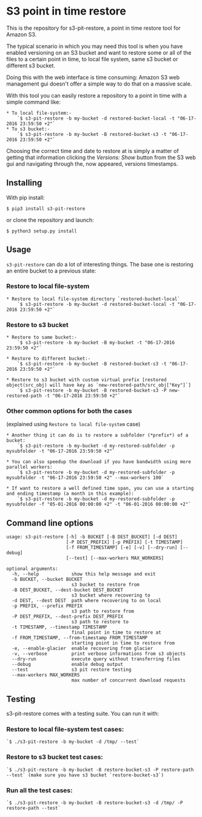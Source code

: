 # S3 point in time restore

This is the repository for s3-pit-restore, a point in time restore tool
for Amazon S3.

The typical scenario in which you may need this tool is when you have
enabled versioning on an S3 bucket and want to restore some or all of
the files to a certain point in time, to local file system, same s3 bucket or different s3 bucket.

Doing this with the web interface is time consuming: Amazon S3 web management
gui doesn't offer a simple way to do that on a massive scale.

With this tool you can easily restore a repository to a point in time
with a simple command like:

	* To local file-system:-
		`$ s3-pit-restore -b my-bucket -d restored-bucket-local -t "06-17-2016 23:59:50 +2"`
	* To s3 bucket:-
		`$ s3-pit-restore -b my-bucket -B restored-bucket-s3 -t "06-17-2016 23:59:50 +2"`

Choosing the correct time and date to restore at is simply a matter of getting
that information clicking the *Versions: Show* button from the S3 web gui
and navigating through the, now appeared, versions timestamps. 

## Installing

With pip install:

`$ pip3 install s3-pit-restore`

or clone the repository and launch:

`$ python3 setup.py install`

## Usage

`s3-pit-restore` can do a lot of interesting things. The base one is restoring an entire bucket to a previous state:

### Restore to local file-system

	* Restore to local file-system directory `restored-bucket-local`
		`$ s3-pit-restore -b my-bucket -d restored-bucket-local -t "06-17-2016 23:59:50 +2"`

### Restore to s3 bucket

	* Restore to same bucket:-
		`$ s3-pit-restore -b my-bucket -B my-bucket -t "06-17-2016 23:59:50 +2"`

	* Restore to different bucket:-
		`$ s3-pit-restore -b my-bucket -B restored-bucket-s3 -t "06-17-2016 23:59:50 +2"`

	* Restore to s3 bucket with custom virtual prefix [restored object(src_obj) will have key as `new-restored-path/src_obj["Key"]`]
		`$ s3-pit-restore -b my-bucket -B restored-bucket-s3 -P new-restored-path -t "06-17-2016 23:59:50 +2"`

### Other common options for both the cases

(explained using `Restore to local file-system` case)

	* Another thing it can do is to restore a subfolder (*prefix*) of a bucket:
		`$ s3-pit-restore -b my-bucket -d my-restored-subfolder -p mysubfolder -t "06-17-2016 23:59:50 +2"`

	* You can also speedup the download if you have bandwidth using more parallel workers:
		`$ s3-pit-restore -b my-bucket -d my-restored-subfolder -p mysubfolder -t "06-17-2016 23:59:50 +2" --max-workers 100`

	* If want to restore a well defined time span, you can use a starting and ending timestamp (a month in this example):
		`$ s3-pit-restore -b my-bucket -d my-restored-subfolder -p mysubfolder -f "05-01-2016 00:00:00 +2" -t "06-01-2016 00:00:00 +2"`

## Command line options

```
usage: s3-pit-restore [-h] -b BUCKET [-B DEST_BUCKET] [-d DEST]
                      [-P DEST_PREFIX] [-p PREFIX] [-t TIMESTAMP]
                      [-f FROM_TIMESTAMP] [-e] [-v] [--dry-run] [--debug]
                      [--test] [--max-workers MAX_WORKERS]

optional arguments:
  -h, --help            show this help message and exit
  -b BUCKET, --bucket BUCKET
                        s3 bucket to restore from
  -B DEST_BUCKET, --dest-bucket DEST_BUCKET
                        s3 bucket where recovering to
  -d DEST, --dest DEST  path where recovering to on local
  -p PREFIX, --prefix PREFIX
                        s3 path to restore from
  -P DEST_PREFIX, --dest-prefix DEST_PREFIX
                        s3 path to restore to
  -t TIMESTAMP, --timestamp TIMESTAMP
                        final point in time to restore at
  -f FROM_TIMESTAMP, --from-timestamp FROM_TIMESTAMP
                        starting point in time to restore from
  -e, --enable-glacier  enable recovering from glacier
  -v, --verbose         print verbose informations from s3 objects
  --dry-run             execute query without transferring files
  --debug               enable debug output
  --test                s3 pit restore testing
  --max-workers MAX_WORKERS
                        max number of concurrent download requests
```

## Testing

s3-pit-restore comes with a testing suite. You can run it with:

### Restore to local file-system test cases:
	`$ ./s3-pit-restore -b my-bucket -d /tmp/ --test`

### Restore to s3 bucket test cases:
	`$ ./s3-pit-restore -b my-bucket -B restore-bucket-s3 -P restore-path --test` (make sure you have s3 bucket `restore-bucket-s3`)

### Run all the test cases:
	`$ ./s3-pit-restore -b my-bucket -B restore-bucket-s3 -d /tmp/ -P restore-path --test`
